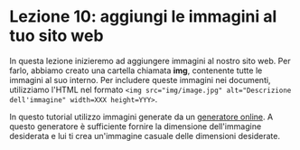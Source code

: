 # Lezione 10: aggiungi le immagini al tuo sito web

In questa lezione inizieremo ad aggiungere immagini al nostro sito web. Per farlo, abbiamo creato una cartella chiamata **img**, contenente tutte le immagini al suo interno. Per includere queste immagini nei documenti, utilizziamo l'HTML nel formato ```<img src="img/image.jpg" alt="Descrizione dell'immagine" width=XXX height=YYY>```.

In questo tutorial utilizzo immagini generate da un [generatore online](https://picsum.photos/). A questo generatore è sufficiente fornire la dimensione dell'immagine desiderata e lui ti crea un'immagine casuale delle dimensioni desiderate.
